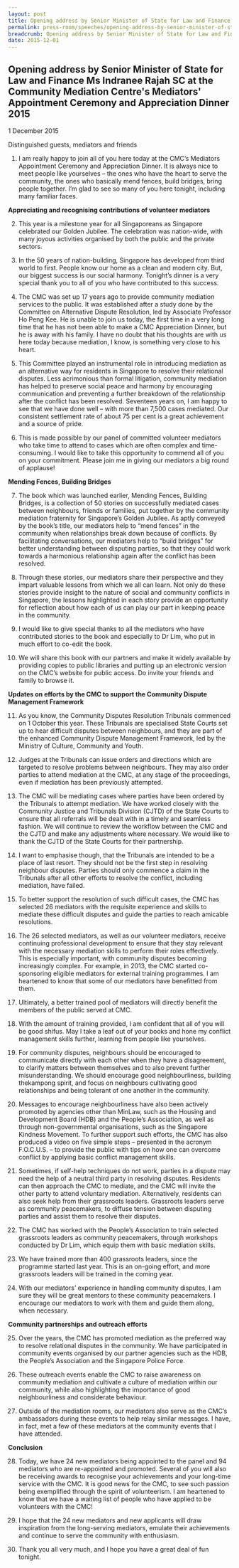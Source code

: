 ```yaml
---
layout: post
title: Opening address by Senior Minister of State for Law and Finance Ms Indranee Rajah SC at the Community Mediation Centre's Mediators' Appointment Ceremony and Appreciation Dinner 2015 Mediation Centre's Mediators' Appointment Ceremony and Appreciation Dinner 2016
permalink: press-room/speeches/opening-address-by-senior-minister-of-state-for-law-and-finance/
breadcrumb: Opening address by Senior Minister of State for Law and Finance Ms Indranee Rajah SC at the Community Mediation Centre's Mediators' Appointment Ceremony and Appreciation Dinner 2015Community Mediation Centre's Mediators' Appointment Ceremony and Appreciation Dinner 2016
date: 2015-12-01
---
```


Opening address by Senior Minister of State for Law and Finance Ms Indranee Rajah SC at the Community Mediation Centre's Mediators' Appointment Ceremony and Appreciation Dinner 2015
---

1 December 2015

Distinguished guests, mediators and friends

1. I am really happy to join all of you here today at the CMC’s Mediators Appointment Ceremony and Appreciation Dinner. It is always nice to meet people like yourselves – the ones who have the heart to serve the community, the ones who basically mend fences, build bridges, bring people together. I’m glad to see so many of you here tonight, including many familiar faces.

**Appreciating and recognising contributions of volunteer mediators**

2. This year is a milestone year for all Singaporeans as Singapore celebrated our Golden Jubilee. The celebration was nation-wide, with many joyous activities organised by both the public and the private sectors.

3. In the 50 years of nation-building, Singapore has developed from third world to first. People know our home as a clean and modern city. But, our biggest success is our social harmony. Tonight’s dinner is a very special thank you to all of you who have contributed to this success.

4. The CMC was set up 17 years ago to provide community mediation services to the public. It was established after a study done by the Committee on Alternative Dispute Resolution, led by Associate Professor Ho Peng Kee. He is unable to join us today, the first time in a very long time that he has not been able to make a CMC Appreciation Dinner, but he is away with his family. I have no doubt that his thoughts are with us here today because mediation, I know, is something very close to his heart.

5. This Committee played an instrumental role in introducing mediation as an alternative way for residents in Singapore to resolve their relational disputes. Less acrimonious than formal litigation, community mediation has helped to preserve social peace and harmony by encouraging communication and preventing a further breakdown of the relationship after the conflict has been resolved. Seventeen years on, I am happy to see that we have done well – with more than 7,500 cases mediated. Our consistent settlement rate of about 75 per cent is a great achievement and a source of pride.

6. This is made possible by our panel of committed volunteer mediators who take time to attend to cases which are often complex and time-consuming. I would like to take this opportunity to commend all of you on your commitment. Please join me in giving our mediators a big round of applause!

**Mending Fences, Building Bridges**

7. The book which was launched earlier, Mending Fences, Building Bridges, is a collection of 50 stories on successfully mediated cases between neighbours, friends or families, put together by the community mediation fraternity for Singapore’s Golden Jubilee. As aptly conveyed by the book’s title, our mediators help to “mend fences” in the community when relationships break down because of conflicts. By facilitating conversations, our mediators help to “build bridges” for better understanding between disputing parties, so that they could work towards a harmonious relationship again after the conflict has been resolved.

8. Through these stories, our mediators share their perspective and they impart valuable lessons from which we all can learn. Not only do these stories provide insight to the nature of social and community conflicts in Singapore, the lessons highlighted in each story provide an opportunity for reflection about how each of us can play our part in keeping peace in the community.

9. I would like to give special thanks to all the mediators who have contributed stories to the book and especially to Dr Lim, who put in much effort to co-edit the book.

10. We will share this book with our partners and make it widely available by providing copies to public libraries and putting up an electronic version on the CMC’s website for public access. Do invite your friends and family to browse it.

**Updates on efforts by the CMC to support the Community Dispute Management Framework**

11.    As you know, the Community Disputes Resolution Tribunals commenced on 1 October this year. These Tribunals are specialised State Courts set up to hear difficult disputes between neighbours, and they are part of the enhanced Community Dispute Management Framework, led by the Ministry of Culture, Community and Youth.

12. Judges at the Tribunals can issue orders and directions which are targeted to resolve problems between neighbours. They may also order parties to attend mediation at the CMC, at any stage of the proceedings, even if mediation has been previously attempted.

13. The CMC will be mediating cases where parties have been ordered by the Tribunals to attempt mediation. We have worked closely with the Community Justice and Tribunals Division (CJTD) of the State Courts to ensure that all referrals will be dealt with in a timely and seamless fashion. We will continue to review the workflow between the CMC and the CJTD and make any adjustments where necessary. We would like to thank the CJTD of the State Courts for their partnership. 

14. I want to emphasise though, that the Tribunals are intended to be a place of last resort. They should not be the first step in resolving neighbour disputes. Parties should only commence a claim in the Tribunals after all other efforts to resolve the conflict, including mediation, have failed.

15. To better support the resolution of such difficult cases, the CMC has selected 26 mediators with the requisite experience and skills to mediate these difficult disputes and guide the parties to reach amicable resolutions.

16. The 26 selected mediators, as well as our volunteer mediators, receive continuing professional development to ensure that they stay relevant with the necessary mediation skills to perform their roles effectively. This is especially important, with community disputes becoming increasingly complex. For example, in 2013, the CMC started co-sponsoring eligible mediators for external training programmes. I am heartened to know that some of our mediators have benefitted from them.

17. Ultimately, a better trained pool of mediators will directly benefit the members of the public served at CMC.

18. With the amount of training provided, I am confident that all of you will be good shifus. May I take a leaf out of your books and hone my conflict management skills further, learning from people like yourselves.

19. For community disputes, neighbours should be encouraged to communicate directly with each other when they have a disagreement, to clarify matters between themselves and to also prevent further misunderstanding. We should encourage good neighbourliness, building thekampong spirit, and focus on neighbours cultivating good relationships and being tolerant of one another in the community.

20. Messages to encourage neighbourliness have also been actively promoted by agencies other than MinLaw, such as the Housing and Development Board (HDB) and the People’s Association, as well as through non-governmental organisations, such as the Singapore Kindness Movement. To further support such efforts, the CMC has also produced a video on five simple steps – presented in the acronym F.O.C.U.S. – to provide the public with tips on how one can overcome conflict by applying basic conflict management skills.

21. Sometimes, if self-help techniques do not work, parties in a dispute may need the help of a neutral third party in resolving disputes. Residents can then approach the CMC to mediate, and the CMC will invite the other party to attend voluntary mediation. Alternatively, residents can also seek help from their grassroots leaders. Grassroots leaders serve as community peacemakers, to diffuse tension between disputing parties and assist them to resolve their disputes.

22. The CMC has worked with the People’s Association to train selected grassroots leaders as community peacemakers, through workshops conducted by Dr Lim, which equip them with basic mediation skills.

23. We have trained more than 400 grassroots leaders, since the programme started last year. This is an on-going effort, and more grassroots leaders will be trained in the coming year.

24. With our mediators’ experience in handling community disputes, I am sure they will be great mentors to these community peacemakers. I encourage our mediators to work with them and guide them along, when necessary.

**Community partnerships and outreach efforts**

25. Over the years, the CMC has promoted mediation as the preferred way to resolve relational disputes in the community. We have participated in community events organised by our partner agencies such as the HDB, the People’s Association and the Singapore Police Force.

26. These outreach events enable the CMC to raise awareness on community mediation and cultivate a culture of mediation within our community, while also highlighting the importance of good neighbourliness and considerate behaviour.

27. Outside of the mediation rooms, our mediators also serve as the CMC’s ambassadors during these events to help relay similar messages. I have, in fact, met a few of these mediators at the community events that I have attended.

**Conclusion**

28. Today, we have 24 new mediators being appointed to the panel and 94 mediators who are re-appointed and promoted. Several of you will also be receiving awards to recognise your achievements and your long-time service with the CMC. It is good news for the CMC, to see such passion being exemplified through the spirit of volunteerism. I am heartened to know that we have a waiting list of people who have applied to be volunteers with the CMC!

29. I hope that the 24 new mediators and new applicants will draw inspiration from the long-serving mediators, emulate their achievements and continue to serve the community with enthusiasm.

30. Thank you all very much, and I hope you have a great deal of fun tonight.

